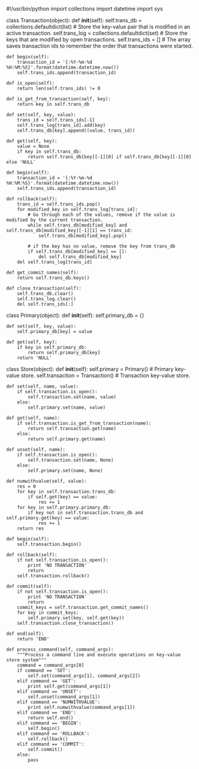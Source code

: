 #!/usr/bin/python
import collections
import datetime
import sys

class Transaction(object):
    def __init__(self):
        self.trans_db = collections.defaultdict(list)                # Store the key-value pair that is modified in an active transaction.
        self.trans_log = collections.defaultdict(set)                # Store the keys that are modified by open transactions.
        self.trans_ids = []                                          # The array saves transaction ids to remember the order that transactions were started.

    def begin(self):
        transaction_id = '{:%Y-%m-%d %H:%M:%S}'.format(datetime.datetime.now())
        self.trans_ids.append(transaction_id)

    def is_open(self):
        return len(self.trans_ids) != 0

    def is_get_from_transaction(self, key):
        return key in self.trans_db

    def set(self, key, value):
        trans_id = self.trans_ids[-1]
        self.trans_log[trans_id].add(key)
        self.trans_db[key].append((value, trans_id))

    def get(self, key):
        value = None
        if key in self.trans_db:
            return self.trans_db[key][-1][0] if self.trans_db[key][-1][0] else 'NULL'

    def begin(self):
        transaction_id = '{:%Y-%m-%d %H:%M:%S}'.format(datetime.datetime.now())
        self.trans_ids.append(transaction_id)

    def rollback(self):
        trans_id = self.trans_ids.pop()
        for modified_key in self.trans_log[trans_id]:
            # Go through each of the values, remove if the value is modified by the current transaction.
            while self.trans_db[modified_key] and self.trans_db[modified_key][-1][1] == trans_id:
                self.trans_db[modified_key].pop()

            # if the key has no value, remove the key from trans_db
            if self.trans_db[modified_key] == []:
                del self.trans_db[modified_key]
        del self.trans_log[trans_id]

    def get_commit_names(self):
        return self.trans_db.keys()

    def close_transaction(self):
        self.trans_db.clear()
        self.trans_log.clear()
        del self.trans_ids[:]

class Primary(object):
    def __init__(self):
        self.primary_db = {}

    def set(self, key, value):
        self.primary_db[key] = value

    def get(self, key):
        if key in self.primary_db: 
            return self.primary_db[key]
        return 'NULL'

class Store(object):
    def __init__(self):
        self.primary = Primary()                                        # Primary key-value store.
        self.transaction = Transaction()                                # Transaction key-value store.

    def set(self, name, value):
        if self.transaction.is_open():
            self.transaction.set(name, value)
        else:
            self.primary.set(name, value)

    def get(self, name):
        if self.transaction.is_get_from_transaction(name):
            return self.transaction.get(name)
        else:
            return self.primary.get(name)

    def unset(self, name):
        if self.transaction.is_open():
            self.transaction.set(name, None)
        else:
            self.primary.set(name, None)

    def numwithvalue(self, value):
        res = 0
        for key in self.transaction.trans_db:
            if self.get(key) == value:
                res += 1
        for key in self.primary.primary_db:
            if key not in self.transaction.trans_db and self.primary.get(key) == value:
                res += 1
        return res

    def begin(self):
        self.transaction.begin()

    def rollback(self):
        if not self.transaction.is_open():
            print 'NO TRANSACTION'
            return
        self.transaction.rollback()

    def commit(self):
        if not self.transaction.is_open():
            print 'NO TRANSACTION'
            return
        commit_keys = self.transaction.get_commit_names()
        for key in commit_keys:
            self.primary.set(key, self.get(key))
        self.transaction.close_transaction()

    def end(self):
        return 'END'

    def process_command(self, command_args):
        """Process a command line and execute operations on key-value store system"""
        command = command_args[0]
        if command == 'SET':
            self.set(command_args[1], command_args[2])
        elif command == 'GET':
            print self.get(command_args[1])
        elif command == 'UNSET':
            self.unset(command_args[1])
        elif command == 'NUMWITHVALUE':
            print self.numwithvalue(command_args[1])
        elif command == 'END':
            return self.end()
        elif command == 'BEGIN':
            self.begin()
        elif command == 'ROLLBACK':
            self.rollback()
        elif command == 'COMMIT':
            self.commit()
        else:
            pass
